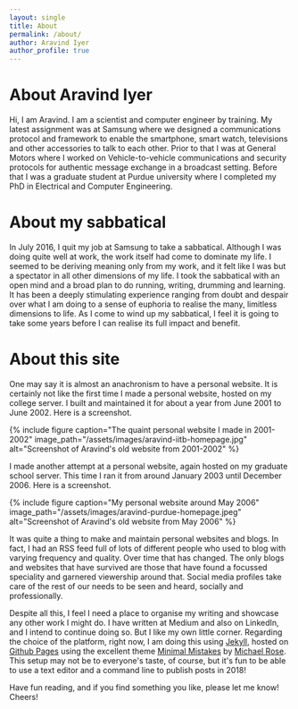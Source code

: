 ```yaml
---
layout: single
title: About
permalink: /about/
author: Aravind Iyer
author_profile: true
---
```


# About Aravind Iyer
Hi, I am Aravind. I am a scientist and computer engineer by training. My latest assignment was at Samsung where we designed a communications protocol and framework to enable the smartphone, smart watch, televisions and other accessories to talk to each other. Prior to that I was at General Motors where I worked on Vehicle-to-vehicle communications and security protocols for authentic message exchange in a broadcast setting. Before that I was a graduate student at Purdue university where I completed my PhD in Electrical and Computer Engineering.

# About my sabbatical
In July 2016, I quit my job at Samsung to take a sabbatical. Although I was doing quite well at work, the work itself had come to dominate my life. I seemed to be deriving meaning only from my work, and it felt like I was but a spectator in all other dimensions of my life. I took the sabbatical with an open mind and a broad plan to do running, writing, drumming and learning. It has been a deeply stimulating experience ranging from doubt and despair over what I am doing to a sense of euphoria to realise the many, limitless dimensions to life. As I come to wind up my sabbatical, I feel it is going to take some years before I can realise its full impact and benefit.

# About this site
One may say it is almost an anachronism to have a personal website. It is certainly not like the first time I made a personal website, hosted on my college server. I built and maintained it for about a year from June 2001 to June 2002. Here is a screenshot.

{% include figure caption="The quaint personal website I made in 2001-2002" image_path="/assets/images/aravind-iitb-homepage.jpg" alt="Screenshot of Aravind's old website from 2001-2002" %}

I made another attempt at a personal website, again hosted on my graduate school server. This time I ran it from around January 2003 until December 2006. Here is a screenshot.

{% include figure caption="My personal website around May 2006" image_path="/assets/images/aravind-purdue-homepage.jpeg" alt="Screenshot of Aravind's old website from May 2006" %}

It was quite a thing to make and maintain personal websites and blogs. In fact, I had an RSS feed full of lots of different people who used to blog with varying frequency and quality. Over time that has changed. The only blogs and websites that have survived are those that have found a focussed speciality and garnered viewership around that. Social media profiles take care of the rest of our needs to be seen and heard, socially and professionally.

Despite all this, I feel I need a place to organise my writing and showcase any other work I might do. I have written at Medium and also on LinkedIn, and I intend to continue doing so. But I like my own little corner. Regarding the choice of the platform, right now, I am doing this using [Jekyll](https://jekyllrb.com/), hosted on [Github Pages](https://pages.github.com/) using the excellent theme [Minimal Mistakes](https://mmistakes.github.io/minimal-mistakes/) by [Michael Rose](https://mademistakes.com/). This setup may not be to everyone's taste, of course, but it's fun to be able to use a text editor and a command line to publish posts in 2018!

Have fun reading, and if you find something you like, please let me know! Cheers!

